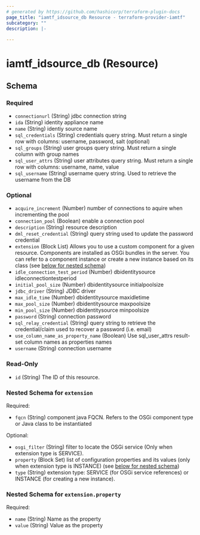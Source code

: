```yaml
---
# generated by https://github.com/hashicorp/terraform-plugin-docs
page_title: "iamtf_idsource_db Resource - terraform-provider-iamtf"
subcategory: ""
description: |-
  
---
```


# iamtf_idsource_db (Resource)





<!-- schema generated by tfplugindocs -->
## Schema

### Required

- `connectionurl` (String) jdbc connection string
- `ida` (String) identity appliance name
- `name` (String) identiy source name
- `sql_credentials` (String) credentials query string. Must return a single row with columns: username, password, salt (optional)
- `sql_groups` (String) user groups query string.  Must return a single column with group names
- `sql_user_attrs` (String) user attributes query string. Must return a single row with columns: username, name, value
- `sql_username` (String) username query string. Used to retrieve the username from the DB

### Optional

- `acquire_increment` (Number) number of connections to aquire when incrementing the pool
- `connection_pool` (Boolean) enable a connection pool
- `description` (String) resource description
- `dml_reset_credential` (String) query string used to update the password credential
- `extension` (Block List) Allows you to use a custom component for a given resource.  Components are installed as OSGi bundles in the server.  You can refer to a component instance or create a new instance based on its class (see [below for nested schema](#nestedblock--extension))
- `idle_connection_test_period` (Number) dbidentitysource idleconnectiontestperiod
- `initial_pool_size` (Number) dbidentitysource initialpoolsize
- `jdbc_driver` (String) JDBC driver
- `max_idle_time` (Number) dbidentitysource maxidletime
- `max_pool_size` (Number) dbidentitysource maxpoolsize
- `min_pool_size` (Number) dbidentitysource minpoolsize
- `password` (String) connection password
- `sql_relay_credential` (String) query string to retrieve the credential/claim used to recover a password (i.e. email)
- `use_column_name_as_property_name` (Boolean) Use sql_user_attrs result-set column names as properties names
- `username` (String) connection username

### Read-Only

- `id` (String) The ID of this resource.

<a id="nestedblock--extension"></a>
### Nested Schema for `extension`

Required:

- `fqcn` (String) component java FQCN. Refers to the OSGi component type or Java class to be instantiated

Optional:

- `osgi_filter` (String) filter to locate the OSGi service (Only when extension type is SERVICE).
- `property` (Block Set) list of configuration properties and its values (only when extension type is INSTANCE) (see [below for nested schema](#nestedblock--extension--property))
- `type` (String) extension type: SERVICE (for OSGi service references) or INSTANCE (for creating a new instance).

<a id="nestedblock--extension--property"></a>
### Nested Schema for `extension.property`

Required:

- `name` (String) Name as the property
- `value` (String) Value as the property


